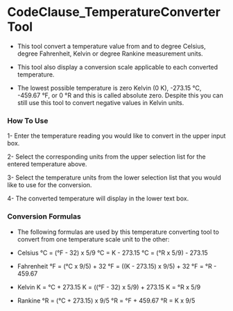 # CodeClause_TemperatureConverterTool
- This tool convert a temperature value from and to degree Celsius, degree Fahrenheit, Kelvin or degree Rankine measurement units.

- This tool also display a conversion scale applicable to each converted temperature.

- The lowest possible temperature is zero Kelvin (0 K), -273.15 °C, -459.67 °F, or 0 °R and this is called absolute zero. Despite this you can still use this tool to convert negative values in Kelvin units.

### How To Use
1- Enter the temperature reading you would like to convert in the upper input box.

2- Select the corresponding units from the upper selection list for the entered temperature above.

3- Select the temperature units from the lower selection list that you would like to use for the conversion.

4- The converted temperature will display in the lower text box.

### Conversion Formulas
- The following formulas are used by this temperature converting tool to convert from one temperature scale unit to the other:

- Celsius
    °C = (°F - 32) x 5/9
    °C = K - 273.15
    °C = (°R x 5/9) - 273.15
- Fahrenheit
    °F = (°C x 9/5) + 32
    °F = ((K - 273.15) x 9/5) + 32
    °F = °R - 459.67
- Kelvin
    K = °C + 273.15
    K = ((°F - 32) x 5/9) + 273.15
    K = °R x 5/9
- Rankine
    °R = (°C + 273.15) x 9/5
    °R = °F + 459.67
    °R = K x 9/5

